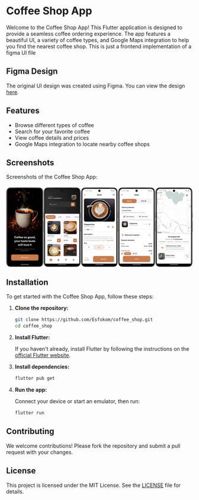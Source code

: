 # Coffee Shop App

Welcome to the Coffee Shop App! This Flutter application is designed to provide a seamless coffee
ordering experience. The app features a beautiful UI, a variety of coffee types, and Google Maps
integration to help you find the nearest coffee shop. This is just a frontend implementation of a
figma UI file

## Figma Design

The original UI design was created using Figma. You can view the
design [here](https://www.figma.com/design/7tAjzzHmFsGRbOY46OkGuS/Coffee-Shop-Mobile-App-Design-(Community)?node-id=2-2&t=JGxhEhZKlfGpn0aI-1).

## Features

- Browse different types of coffee
- Search for your favorite coffee
- View coffee details and prices
- Google Maps integration to locate nearby coffee shops

## Screenshots

Screenshots of the Coffee Shop App:

<div style="display: flex; justify-content: space-around; margin-top: 20px;">

  <!-- Screenshot 1 -->
  <img src="./assets/screenshots/onboarding.webp" alt="Onboarding" style="width: 20%; height: auto;">

  <!-- Screenshot 2 -->
  <img src="./assets/screenshots/home.webp" alt="Home" style="width: 20%; height: auto;">

  <!-- Screenshot 3 -->
  <img src="./assets/screenshots/detail.webp" alt="Detail" style="width: 20%; height: auto;">

  <!-- Screenshot 4 -->
  <img src="./assets/screenshots/order.webp" alt="Order" style="width: 20%; height: auto;">

  <!-- Screenshot 5 -->
  <img src="./assets/screenshots/delivery.webp" alt="Delivery" style="width: 20%; height: auto;">

</div>

## Installation

To get started with the Coffee Shop App, follow these steps:

1. **Clone the repository:**

    ```sh
    git clone https://github.com/Esfokom/coffee_shop.git
    cd coffee_shop
    ```

2. **Install Flutter:**

   If you haven't already, install Flutter by following the instructions on
   the [official Flutter website](https://flutter.dev/docs/get-started/install).

3. **Install dependencies:**

    ```sh
    flutter pub get
    ```

4. **Run the app:**

   Connect your device or start an emulator, then run:

    ```sh
    flutter run
    ```

## Contributing

We welcome contributions! Please fork the repository and submit a pull request with your changes.

## License

This project is licensed under the MIT License. See the [LICENSE](LICENSE) file for details.